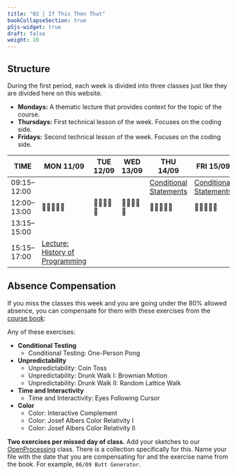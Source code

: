 ```yaml
---
title: "02 | If This Then That"
bookCollapseSection: true
p5js-widget: true
draft: false
weight: 20
---
```


## Structure

During the first period, each week is divided into three classes just like they are divided here on this website.

- **Mondays:** A thematic lecture that provides context for the topic of the course.
- **Thursdays:** First technical lesson of the week. Focuses on the coding side.
- **Fridays:** Second technical lesson of the week. Focuses on the coding side.

<div class="calendar">

| TIME | MON 11/09 | TUE 12/09 | WED 13/09 | THU 14/09 | FRI 15/09 |
| --- | --- | --- | --- | --- | --- |
| 09:15–12:00 |  |  |  | [Conditional Statements](./lesson-01) | [Conditional Statements](./lesson-02) |
| 12:00–13:00| 🥗🍜🍱🍝🍕 | 🥗🍜🍱🍝🍕 | 🥗🍜🍱🍝🍕 | 🥗🍜🍱🍝🍕 | 🥗🍜🍱🍝🍕 |
| 13:15–15:00 |  |  |  |  |  |
| 15:15–17:00 | [Lecture: History of Programming](./lecture) |  |  |  |  |

</div>

## Absence Compensation

If you miss the classes this week and you are going under the 80% allowed absence, you can compensate for them with these exercises from the [course book](https://primo.aalto.fi/permalink/358AALTO_INST/ha1cg5/alma999439982606526):

Any of these exercises:
- **Conditional Testing**
  - Conditional Testing: One-Person Pong
- **Unpredictability**
  - Unpredictability: Coin Toss
  - Unpredictability: Drunk Walk I: Brownian Motion
  - Unpredictability: Drunk Walk II: Random Lattice Walk
- **Time and Interactivity**
  - Time and Interactivity: Eyes Following Cursor
- **Color**
  - Color: Interactive Complement
  - Color: Josef Albers Color Relativity I
  - Color: Josef Albers Color Relativity II

**Two exercises per missed day of class.** Add your sketches to our [OpenProcessing](https://openprocessing.org/class/86575) class. There is a collection specifically for this. Name your file with the date that you are compensating for and the exercise name from the book. For example, `06/09 Butt Generator`.